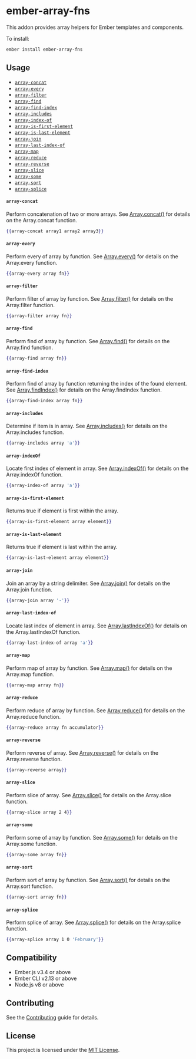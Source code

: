 ember-array-fns
==============================================================================
This addon provides array helpers for Ember templates and components.

To install:

```sh
ember install ember-array-fns
```

Usage
------------------------------------------------------------------------------
* [`array-concat`](#array-concat)
* [`array-every`](#array-every)
* [`array-filter`](#array-filter)
* [`array-find`](#array-find)
* [`array-find-index`](#array-find-index)
* [`array-includes`](#array-includes)
* [`array-index-of`](#array-index-of)
* [`array-is-first-element`](#array-is-first-element)
* [`array-is-last-element`](#array-is-last-element)
* [`array-join`](#array-join)
* [`array-last-index-of`](#array-last-index-of)
* [`array-map`](#array-map)
* [`array-reduce`](#array-reduce)
* [`array-reverse`](#array-reverse)
* [`array-slice`](#array-slice)
* [`array-some`](#array-some)
* [`array-sort`](#array-sort)
* [`array-splice`](#array-splice)

#### `array-concat`
Perform concatenation of two or more arrays. See [Array.concat()](https://developer.mozilla.org/en-US/docs/Web/JavaScript/Reference/Global_Objects/Array/concat) for details on the Array.concat function.


```hbs
{{array-concat array1 array2 array3}}
```

#### `array-every`
Perform every of array by function. See [Array.every()](https://developer.mozilla.org/en-US/docs/Web/JavaScript/Reference/Global_Objects/Array/every) for details on the Array.every function.

```hbs
{{array-every array fn}}
```

#### `array-filter`
Perform filter of array by function. See [Array.filter()](https://developer.mozilla.org/en-US/docs/Web/JavaScript/Reference/Global_Objects/Array/filter) for details on the Array.filter function.

```hbs
{{array-filter array fn}}
```

#### `array-find`
Perform find of array by function. See [Array.find()](https://developer.mozilla.org/en-US/docs/Web/JavaScript/Reference/Global_Objects/Array/find) for details on the Array.find function.

```hbs
{{array-find array fn}}
```

#### `array-find-index`
Perform find of array by function returning the index of the found element. See [Array.findIndex()](https://developer.mozilla.org/en-US/docs/Web/JavaScript/Reference/Global_Objects/Array/findIndex) for details on the Array.findIndex function.

```hbs
{{array-find-index array fn}}
```

#### `array-includes`
Determine if item is in array. See [Array.includes()](https://developer.mozilla.org/en-US/docs/Web/JavaScript/Reference/Global_Objects/Array/includes) for details on the Array.includes function.

```hbs
{{array-includes array 'a'}}
```

#### `array-indexOf`
Locate first index of element in array. See [Array.indexOf()](https://developer.mozilla.org/en-US/docs/Web/JavaScript/Reference/Global_Objects/Array/indexOf) for details on the Array.indexOf function.

```hbs
{{array-index-of array 'a'}}
```

#### `array-is-first-element`
Returns true if element is first within the array.

```hbs
{{array-is-first-element array element}}
```

#### `array-is-last-element`
Returns true if element is last within the array.

```hbs
{{array-is-last-element array element}}
```

#### `array-join`
Join an array by a string delimiter. See [Array.join()](https://developer.mozilla.org/en-US/docs/Web/JavaScript/Reference/Global_Objects/Array/join) for details on the Array.join function.

```hbs
{{array-join array '-'}}
```

#### `array-last-index-of`
Locate last index of element in array. See [Array.lastIndexOf()](https://developer.mozilla.org/en-US/docs/Web/JavaScript/Reference/Global_Objects/Array/lastIndexOf) for details on the Array.lastIndexOf function.

```hbs
{{array-last-index-of array 'a'}}
```

#### `array-map`
Perform map of array by function. See [Array.map()](https://developer.mozilla.org/en-US/docs/Web/JavaScript/Reference/Global_Objects/Array/map) for details on the Array.map function.

```hbs
{{array-map array fn}}
```

#### `array-reduce`
Perform reduce of array by function. See [Array.reduce()](https://developer.mozilla.org/en-US/docs/Web/JavaScript/Reference/Global_Objects/Array/reduce) for details on the Array.reduce function.

```hbs
{{array-reduce array fn accumulator}}
```

#### `array-reverse`
Perform reverse of array. See [Array.reverse()](https://developer.mozilla.org/en-US/docs/Web/JavaScript/Reference/Global_Objects/Array/reverse) for details on the Array.reverse function.

```hbs
{{array-reverse array}}
```

#### `array-slice`
Perform slice of array. See [Array.slice()](https://developer.mozilla.org/en-US/docs/Web/JavaScript/Reference/Global_Objects/Array/slice) for details on the Array.slice function.

```hbs
{{array-slice array 2 4}}
```

#### `array-some`
Perform some of array by function. See [Array.some()](https://developer.mozilla.org/en-US/docs/Web/JavaScript/Reference/Global_Objects/Array/some) for details on the Array.some function.

```hbs
{{array-some array fn}}
```

#### `array-sort`
Perform sort of array by function. See [Array.sort()](https://developer.mozilla.org/en-US/docs/Web/JavaScript/Reference/Global_Objects/Array/sort) for details on the Array.sort function.

```hbs
{{array-sort array fn}}
```

#### `array-splice`
Perform splice of array. See [Array.splice()](https://developer.mozilla.org/en-US/docs/Web/JavaScript/Reference/Global_Objects/Array/splice) for details on the Array.splice function.

```hbs
{{array-splice array 1 0 'February'}}
```

Compatibility
------------------------------------------------------------------------------
* Ember.js v3.4 or above
* Ember CLI v2.13 or above
* Node.js v8 or above


Contributing
------------------------------------------------------------------------------
See the [Contributing](CONTRIBUTING.md) guide for details.


License
------------------------------------------------------------------------------
This project is licensed under the [MIT License](LICENSE.md).
